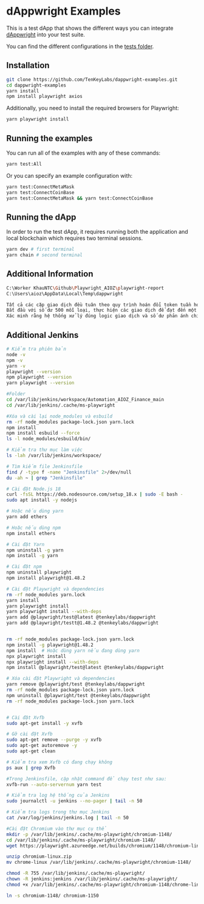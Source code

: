 # dAppwright Examples

This is a test dApp that shows the different ways you can integrate [dAppwright](https://github.com/TenKeyLabs/dappwright) into your test suite.

You can find the different configurations in the [tests folder](https://github.com/TenKeyLabs/dappwright-examples/tree/main/tests).

## Installation

```bash
git clone https://github.com/TenKeyLabs/dappwright-examples.git
cd dappwright-examples
yarn install
npm install playwright axios
```

Additionally, you need to install the required browsers for Playwright:

```bash
yarn playwright install
```

## Running the examples

You can run all of the examples with any of these commands:

```bash
yarn test:All
```

Or you can specify an example configuration with:

```bash
yarn test:ConnectMetaMask
yarn test:ConnectCoinBase  
yarn test:ConnectMetaMask && yarn test:ConnectCoinBase
```

## Running the dApp

In order to run the test dApp, it requires running both the application and local blockchain which requires two terminal sessions.

```bash
yarn dev # first terminal
yarn chain # second terminal
```

## Additional Information

```bash
C:\Worker KhauNTC\Github\Playwright_AIOZ\playwright-report
C:\Users\aioz\AppData\Local\Temp\dappwright
```
```bash
Tất cả các cặp giao dịch đều tuân theo quy trình hoán đổi token tuần hoàn.
Bắt đầu với số dư 500 mỗi loại, thực hiện các giao dịch để đạt đến một trạng thái giới hạn (1000/0 hoặc 0/1000), sau đó quay về trạng thái ban đầu.
Xác minh rằng hệ thống xử lý đúng logic giao dịch và số dư phản ánh chính xác sau mỗi bước
```

## Additional Jenkins
```bash
# Kiểm tra phiên bản
node -v
npm -v
yarn -v
playwright --version
npm playwright --version
yarn playwright --version

#Folder
cd /var/lib/jenkins/workspace/Automation_AIOZ_Finance_main
cd /var/lib/jenkins/.cache/ms-playwright

#Xóa và cài lại node_modules và esbuild
rm -rf node_modules package-lock.json yarn.lock
npm install
npm install esbuild --force
ls -l node_modules/esbuild/bin/

# Kiểm tra thư mục làm việc
ls -lah /var/lib/jenkins/workspace/

# Tìm kiếm file Jenkinsfile
find / -type f -name "Jenkinsfile" 2>/dev/null
du -ah ~ | grep "Jenkinsfile"

# Cài đặt Node.js 18
curl -fsSL https://deb.nodesource.com/setup_18.x | sudo -E bash -
sudo apt install -y nodejs

# Hoặc nếu dùng yarn
yarn add ethers

# Hoặc nếu dùng npm
npm install ethers

# Cài đặt Yarn
npm uninstall -g yarn
npm install -g yarn

# Cài đặt npm
npm uninstall playwright
npm install playwright@1.48.2

# Cài đặt Playwright và dependencies
rm -rf node_modules yarn.lock
yarn install
yarn playwright install
yarn playwright install --with-deps
yarn add @playwright/test@latest @tenkeylabs/dappwright
yarn add @playwright/testt@1.48.2 @tenkeylabs/dappwright


rm -rf node_modules package-lock.json yarn.lock
npm install -g playwright@1.48.2
npm install  # Hoặc dùng yarn nếu đang dùng yarn
npx playwright install
npx playwright install --with-deps
npm install @playwright/test@latest @tenkeylabs/dappwright

# Xóa cài đặt Playwright và dependencies
yarn remove @playwright/test @tenkeylabs/dappwright
rm -rf node_modules package-lock.json yarn.lock
npm uninstall @playwright/test @tenkeylabs/dappwright
rm -rf node_modules package-lock.json yarn.lock


# Cài đặt Xvfb
sudo apt-get install -y xvfb

# Gỡ cài đặt Xvfb
sudo apt-get remove --purge -y xvfb
sudo apt-get autoremove -y
sudo apt-get clean

# Kiểm tra xem Xvfb có đang chạy không
ps aux | grep Xvfb

#Trong Jenkinsfile, cập nhật command để chạy test như sau:
xvfb-run --auto-servernum yarn test

# Kiểm tra log hệ thống của Jenkins
sudo journalctl -u jenkins --no-pager | tail -n 50

# Kiểm tra logs trong thư mục Jenkins
cat /var/log/jenkins/jenkins.log | tail -n 50

#Cài đặt Chromium vào thư mục cụ thể
mkdir -p /var/lib/jenkins/.cache/ms-playwright/chromium-1148/
cd /var/lib/jenkins/.cache/ms-playwright/chromium-1148/
wget https://playwright.azureedge.net/builds/chromium/1148/chromium-linux.zip

unzip chromium-linux.zip
mv chrome-linux /var/lib/jenkins/.cache/ms-playwright/chromium-1148/

chmod -R 755 /var/lib/jenkins/.cache/ms-playwright/
chown -R jenkins:jenkins /var/lib/jenkins/.cache/ms-playwright/
chmod +x /var/lib/jenkins/.cache/ms-playwright/chromium-1148/chrome-linux/chrome

ln -s chromium-1148/ chromium-1150
```